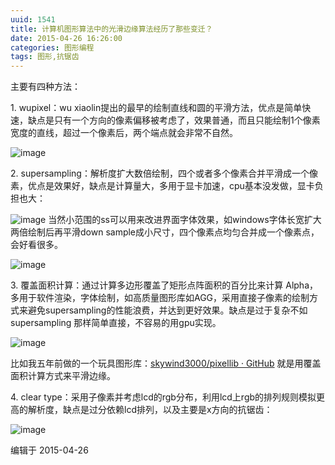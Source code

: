 ```yaml
---
uuid: 1541
title: 计算机图形算法中的光滑边缘算法经历了那些变迁？
date: 2015-04-26 16:26:00
categories: 图形编程
tags: 图形,抗锯齿
---
```

主要有四种方法：

1\. wupixel：wu xiaolin提出的最早的绘制直线和圆的平滑方法，优点是简单快速，缺点是只有一个方向的像素偏移被考虑了，效果普通，而且只能绘制1个像素宽度的直线，超过一个像素后，两个端点就会非常不自然。

![image](https://skywind3000.github.io/images/blog/wp-content/2015/08/image_thumb5.png)

2\. supersampling：解析度扩大数倍绘制，四个或者多个像素合并平滑成一个像素，优点是效果好，缺点是计算量大，多用于显卡加速，cpu基本没发做，显卡负担也大：

![image](https://skywind3000.github.io/images/blog/wp-content/2015/08/image_thumb6.png)
当然小范围的ss可以用来改进界面字体效果，如windows字体长宽扩大两倍绘制后再平滑down sample成小尺寸，四个像素点均匀合并成一个像素点，会好看很多。

![image](https://skywind3000.github.io/images/blog/wp-content/2015/08/image_thumb7.png)

3\. 覆盖面积计算：通过计算多边形覆盖了矩形点阵面积的百分比来计算 Alpha，多用于软件渲染，字体绘制，如高质量图形库如AGG，采用直接子像素的绘制方式来避免supersampling的性能浪费，并达到更好效果。缺点是过于复杂不如supersampling 那样简单直接，不容易的用gpu实现。

![image](https://skywind3000.github.io/images/blog/wp-content/2015/08/image_thumb8.png)

比如我五年前做的一个玩具图形库：[skywind3000/pixellib · GitHub](https://github.com/skywind3000/pixellib)
就是用覆盖面积计算方式来平滑边缘。

4\. clear type：采用子像素并考虑lcd的rgb分布，利用lcd上rgb的排列规则模拟更高的解析度，缺点是过分依赖lcd排列，以及主要是x方向的抗锯齿：

![image](https://skywind3000.github.io/images/blog/wp-content/2015/08/image_thumb9.png)

编辑于 2015-04-26

